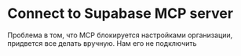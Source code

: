 # Connect to Supabase MCP server

Проблема в том, что MCP блокируется настройками организации, придвется все делать вручную.
Нам его не подключить
